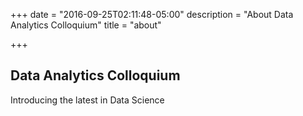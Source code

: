+++
date = "2016-09-25T02:11:48-05:00"
description = "About Data Analytics Colloquium"
title = "about"

+++

## Data Analytics Colloquium

Introducing the latest in Data Science
